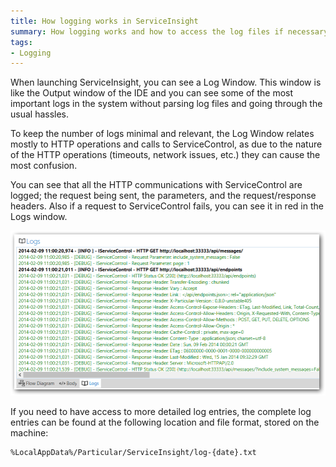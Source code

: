 ```yaml
---
title: How logging works in ServiceInsight
summary: How logging works and how to access the log files if necessary.
tags:
- Logging
---
```


When launching ServiceInsight, you can see a Log Window. This window is like the Output window of the IDE and you can see some of the most important logs in the system without parsing log files and going through the usual hassles.

To keep the number of logs minimal and relevant, the Log Window relates mostly to HTTP operations and calls to ServiceControl, as due to the nature of the HTTP operations (timeouts, network issues, etc.) they can cause the most confusion.

You can see that all the HTTP communications with ServiceControl are logged; the request being sent, the parameters, and the request/response headers. Also if a request to ServiceControl fails, you can see it in red in the Logs window.

![Log Window](images/008-log-window.png)

If you need to have access to more detailed log entries, the complete log entries can be found at the following location and file format, stored on the machine:

```
%LocalAppData%/Particular/ServiceInsight/log-{date}.txt
```


